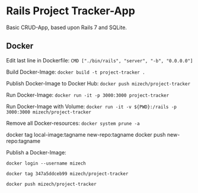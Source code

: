 # Rails Project Tracker-App
Basic CRUD-App, based upon Rails 7 and SQLite.

## Docker

Edit last line in Dockerfile: `CMD ["./bin/rails", "server", "-b", "0.0.0.0"]`

Build Docker-Image: `docker build -t project-tracker .`

Publish Docker-Image to Docker Hub: `docker push mizech/project-tracker`

Run Docker-Image: `docker run -it -p 3000:3000 project-tracker`

Run Docker-Image with Volume: `docker run -it -v ${PWD}:/rails -p 3000:3000 mizech/project-tracker`

Remove all Docker-resources: `docker system prune -a`

docker tag local-image:tagname new-repo:tagname
docker push new-repo:tagname

Publish a Docker-Image:

`docker login --username mizech`

`docker tag 347a5ddceb99 mizech/project-tracker`

`docker push mizech/project-tracker`


